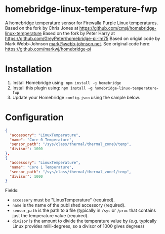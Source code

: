 # homebridge-linux-temperature-fwp

A homebridge temperature sensor for Firewalla Purple Linux temperatures.
Based on the fork by Chris Jones at https://github.com/cmsj/homebridge-linux-temperature
Based on the fork by Peter Harry at https://github.com/GreyPeter/homebridge-pi-lm75
Based on origial code by Mark Webb-Johnson <mark@webb-johnson.net>.
See original code here: https://github.com/markwj/homebridge-pi


# Installation

1. Install Homebridge using: `npm install -g homebridge`
2. Install this plugin using: `npm install -g homebridge-linux-temperature-fwp`
3. Update your Homebridge `config.json` using the sample below.

# Configuration

```json
{
  "accessory": "LinuxTemperature",
  "name": "Core 0 Temperature",
  "sensor_path": "/sys/class/thermal/thermal_zone0/temp",
  "divisor": 1000
},
{
  "accessory": "LinuxTemperature",
  "name": "Core 1 Temperature",
  "sensor_path": "/sys/class/thermal/thermal_zone1/temp",
  "divisor": 1000
}
```

Fields:

* `accessory` must be "LinuxTemperature" (required).
* `name` is the name of the published accessory (required).
* `sensor_path` is the path to a file (typically in `/sys` or `/proc` that contains just the temperature value (required).
* `divisor` is the amount to divide the temperature value by (e.g. typically Linux provides milli-degrees, so a divisor of 1000 gives degrees)


